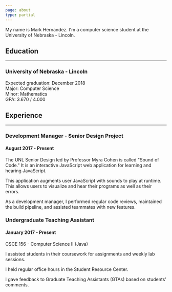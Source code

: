```yaml
---
page: about
type: partial
---
```


My name is Mark Hernandez. I'm a computer science student at the University of Nebraska - Lincoln.

## Education

---

### University of Nebraska - Lincoln

Expected graduation: December 2018<br />
Major: Computer Science<br />
Minor: Mathematics<br />
GPA: 3.670 / 4.000

## Experience

---

### Development Manager - Senior Design Project

#### August 2017 - Present

The UNL Senior Design led by Professor Myra Cohen is called "Sound of Code." It is an interactive JavaScript web application for learning and hearing JavaScript.

This application augments user JavaScript with sounds to play at runtime. This allows users to visualize and hear their programs as well as their errors.

As a development manager, I performed regular code reviews, maintained the build pipeline, and assisted teammates with new features.

### Undergraduate Teaching Assistant

#### January 2017 - Present

CSCE 156 - Computer Science II (Java)

I assisted students in their coursework for assignments and weekly lab sessions.

I held regular office hours in the Student Resource Center.

I gave feedback to Graduate Teaching Assistants (GTAs) based on students' comments.
